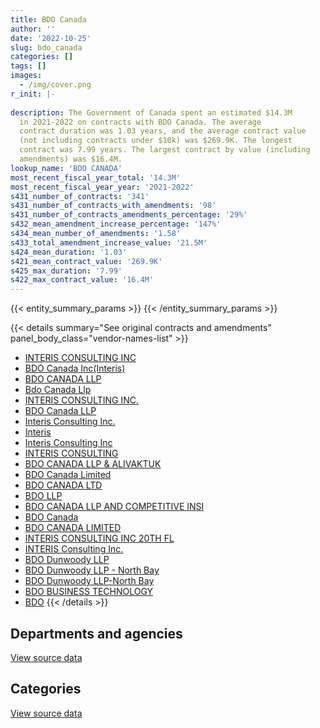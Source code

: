 ```yaml
---
title: BDO Canada
author: ''
date: '2022-10-25'
slug: bdo_canada
categories: []
tags: []
images:
  - /img/cover.png
r_init: |-
  
description: The Government of Canada spent an estimated $14.3M
  in 2021-2022 on contracts with BDO Canada. The average
  contract duration was 1.03 years, and the average contract value
  (not including contracts under $10k) was $269.9K. The longest
  contract was 7.99 years. The largest contract by value (including
  amendments) was $16.4M.
lookup_name: 'BDO CANADA'
most_recent_fiscal_year_total: '14.3M'
most_recent_fiscal_year_year: '2021-2022'
s431_number_of_contracts: '341'
s431_number_of_contracts_with_amendments: '98'
s431_number_of_contracts_amendments_percentage: '29%'
s432_mean_amendment_increase_percentage: '147%'
s434_mean_number_of_amendments: '1.58'
s433_total_amendment_increase_value: '21.5M'
s424_mean_duration: '1.03'
s421_mean_contract_value: '269.9K'
s425_max_duration: '7.99'
s422_max_contract_value: '16.4M'
---
```


<script src="/rmarkdown-libs/htmlwidgets/htmlwidgets.js"></script>
<link href="/rmarkdown-libs/datatables-css/datatables-crosstalk.css" rel="stylesheet" />
<script src="/rmarkdown-libs/datatables-binding/datatables.js"></script>
<script src="/rmarkdown-libs/jquery/jquery-3.6.0.min.js"></script>
<link href="/rmarkdown-libs/dt-core-bootstrap/css/dataTables.bootstrap.min.css" rel="stylesheet" />
<link href="/rmarkdown-libs/dt-core-bootstrap/css/dataTables.bootstrap.extra.css" rel="stylesheet" />
<script src="/rmarkdown-libs/dt-core-bootstrap/js/jquery.dataTables.min.js"></script>
<script src="/rmarkdown-libs/dt-core-bootstrap/js/dataTables.bootstrap.min.js"></script>
<link href="/rmarkdown-libs/crosstalk/css/crosstalk.min.css" rel="stylesheet" />
<script src="/rmarkdown-libs/crosstalk/js/crosstalk.min.js"></script>
<script src="/rmarkdown-libs/htmlwidgets/htmlwidgets.js"></script>
<link href="/rmarkdown-libs/datatables-css/datatables-crosstalk.css" rel="stylesheet" />
<script src="/rmarkdown-libs/datatables-binding/datatables.js"></script>
<script src="/rmarkdown-libs/jquery/jquery-3.6.0.min.js"></script>
<link href="/rmarkdown-libs/dt-core-bootstrap/css/dataTables.bootstrap.min.css" rel="stylesheet" />
<link href="/rmarkdown-libs/dt-core-bootstrap/css/dataTables.bootstrap.extra.css" rel="stylesheet" />
<script src="/rmarkdown-libs/dt-core-bootstrap/js/jquery.dataTables.min.js"></script>
<script src="/rmarkdown-libs/dt-core-bootstrap/js/dataTables.bootstrap.min.js"></script>
<link href="/rmarkdown-libs/crosstalk/css/crosstalk.min.css" rel="stylesheet" />
<script src="/rmarkdown-libs/crosstalk/js/crosstalk.min.js"></script>

{{< entity_summary_params >}}
{{< /entity_summary_params >}}

{{< details summary="See original contracts and amendments" panel_body_class="vendor-names-list" >}}
- [INTERIS CONSULTING INC](https://search.open.canada.ca/en/ct/?sort=contract_value_f%20desc&page=1&search_text=%22INTERIS%20CONSULTING%20INC%22)
- [BDO Canada Inc(Interis)](https://search.open.canada.ca/en/ct/?sort=contract_value_f%20desc&page=1&search_text=%22BDO%20Canada%20Inc%28Interis%29%22)
- [BDO CANADA LLP](https://search.open.canada.ca/en/ct/?sort=contract_value_f%20desc&page=1&search_text=%22BDO%20CANADA%20LLP%22)
- [Bdo Canada Llp](https://search.open.canada.ca/en/ct/?sort=contract_value_f%20desc&page=1&search_text=%22Bdo%20Canada%20Llp%22)
- [INTERIS CONSULTING INC.](https://search.open.canada.ca/en/ct/?sort=contract_value_f%20desc&page=1&search_text=%22INTERIS%20CONSULTING%20INC.%22)
- [BDO Canada LLP](https://search.open.canada.ca/en/ct/?sort=contract_value_f%20desc&page=1&search_text=%22BDO%20Canada%20LLP%22)
- [Interis Consulting Inc.](https://search.open.canada.ca/en/ct/?sort=contract_value_f%20desc&page=1&search_text=%22Interis%20Consulting%20Inc.%22)
- [Interis](https://search.open.canada.ca/en/ct/?sort=contract_value_f%20desc&page=1&search_text=%22Interis%22)
- [Interis Consulting Inc](https://search.open.canada.ca/en/ct/?sort=contract_value_f%20desc&page=1&search_text=%22Interis%20Consulting%20Inc%22)
- [INTERIS CONSULTING](https://search.open.canada.ca/en/ct/?sort=contract_value_f%20desc&page=1&search_text=%22INTERIS%20CONSULTING%22)
- [BDO CANADA LLP & ALIVAKTUK](https://search.open.canada.ca/en/ct/?sort=contract_value_f%20desc&page=1&search_text=%22BDO%20CANADA%20LLP%20%26%20ALIVAKTUK%22)
- [BDO Canada Limited](https://search.open.canada.ca/en/ct/?sort=contract_value_f%20desc&page=1&search_text=%22BDO%20Canada%20Limited%22)
- [BDO CANADA LTD](https://search.open.canada.ca/en/ct/?sort=contract_value_f%20desc&page=1&search_text=%22BDO%20CANADA%20LTD%22)
- [BDO LLP](https://search.open.canada.ca/en/ct/?sort=contract_value_f%20desc&page=1&search_text=%22BDO%20LLP%22)
- [BDO CANADA LLP AND COMPETITIVE INSI](https://search.open.canada.ca/en/ct/?sort=contract_value_f%20desc&page=1&search_text=%22BDO%20CANADA%20LLP%20AND%20COMPETITIVE%20INSI%22)
- [BDO Canada](https://search.open.canada.ca/en/ct/?sort=contract_value_f%20desc&page=1&search_text=%22BDO%20Canada%22)
- [BDO CANADA LIMITED](https://search.open.canada.ca/en/ct/?sort=contract_value_f%20desc&page=1&search_text=%22BDO%20CANADA%20LIMITED%22)
- [INTERIS CONSULTING INC 20TH FL](https://search.open.canada.ca/en/ct/?sort=contract_value_f%20desc&page=1&search_text=%22INTERIS%20CONSULTING%20INC%2020TH%20FL%22)
- [INTERIS Consulting Inc.](https://search.open.canada.ca/en/ct/?sort=contract_value_f%20desc&page=1&search_text=%22INTERIS%20Consulting%20Inc.%22)
- [BDO Dunwoody LLP](https://search.open.canada.ca/en/ct/?sort=contract_value_f%20desc&page=1&search_text=%22BDO%20Dunwoody%20LLP%22)
- [BDO Dunwoody LLP - North Bay](https://search.open.canada.ca/en/ct/?sort=contract_value_f%20desc&page=1&search_text=%22BDO%20Dunwoody%20LLP%20-%20North%20Bay%22)
- [BDO Dunwoody LLP-North Bay](https://search.open.canada.ca/en/ct/?sort=contract_value_f%20desc&page=1&search_text=%22BDO%20Dunwoody%20LLP-North%20Bay%22)
- [BDO BUSINESS TECHNOLOGY](https://search.open.canada.ca/en/ct/?sort=contract_value_f%20desc&page=1&search_text=%22BDO%20BUSINESS%20TECHNOLOGY%22)
- [BDO](https://search.open.canada.ca/en/ct/?sort=contract_value_f%20desc&page=1&search_text=%22BDO%22)
{{< /details >}}

## Departments and agencies

<div id="htmlwidget-1" style="width:100%;height:auto;" class="datatables html-widget"></div>
<script type="application/json" data-for="htmlwidget-1">{"x":{"style":"bootstrap","filter":"none","vertical":false,"data":[["<a href=\"/departments/aafc-aac/\">Agriculture and Agri-Food Canada<\/a>","<a href=\"/departments/aandc-aadnc/\">Crown-Indigenous Relations and Northern Affairs Canada<\/a>","<a href=\"/departments/cbsa-asfc/\">Canada Border Services Agency<\/a>","<a href=\"/departments/cfia-acia/\">Canadian Food Inspection Agency<\/a>","<a href=\"/departments/cgc-ccg/\">Canadian Grain Commission<\/a>","<a href=\"/departments/chrc-ccdp/\">Canadian Human Rights Commission<\/a>","<a href=\"/departments/cic/\">Immigration, Refugees and Citizenship Canada<\/a>","<a href=\"/departments/cihr-irsc/\">Canadian Institutes of Health Research<\/a>","<a href=\"/departments/cnsc-ccsn/\">Canadian Nuclear Safety Commission<\/a>","<a href=\"/departments/cra-arc/\">Canada Revenue Agency<\/a>","<a href=\"/departments/csc-scc/\">Correctional Service of Canada<\/a>","<a href=\"/departments/dfatd-maecd/\">Global Affairs Canada<\/a>","<a href=\"/departments/dfo-mpo/\">Fisheries and Oceans Canada<\/a>","<a href=\"/departments/dnd-mdn/\">National Defence<\/a>","<a href=\"/departments/ec/\">Environment and Climate Change Canada<\/a>","<a href=\"/departments/esdc-edsc/\">Employment and Social Development Canada<\/a>","<a href=\"/departments/fin/\">Department of Finance Canada<\/a>","<a href=\"/departments/hc-sc/\">Health Canada<\/a>","<a href=\"/departments/ic/\">Innovation, Science and Economic Development Canada<\/a>","<a href=\"/departments/iic-iac/\">Invest in Canada<\/a>","<a href=\"/departments/infc/\">Infrastructure Canada<\/a>","<a href=\"/departments/isc-sac/\">Indigenous Services Canada<\/a>","<a href=\"/departments/jus/\">Department of Justice Canada<\/a>","<a href=\"/departments/nrc-cnrc/\">National Research Council Canada<\/a>","<a href=\"/departments/nrcan-rncan/\">Natural Resources Canada<\/a>","<a href=\"/departments/nserc-crsng/\">Natural Sciences and Engineering Research Council of Canada<\/a>","<a href=\"/departments/oag-bvg/\">Office of the Auditor General of Canada<\/a>","<a href=\"/departments/osfi-bsif/\">Office of the Superintendent of Financial Institutions Canada<\/a>","<a href=\"/departments/pc/\">Parks Canada<\/a>","<a href=\"/departments/pch/\">Canadian Heritage<\/a>","<a href=\"/departments/pco-bcp/\">Privy Council Office<\/a>","<a href=\"/departments/phac-aspc/\">Public Health Agency of Canada<\/a>","<a href=\"/departments/ps-sp/\">Public Safety Canada<\/a>","<a href=\"/departments/pwgsc-tpsgc/\">Public Services and Procurement Canada<\/a>","<a href=\"/departments/ssc-spc/\">Shared Services Canada<\/a>","<a href=\"/departments/tbs-sct/\">Treasury Board of Canada Secretariat<\/a>","<a href=\"/departments/tc/\">Transport Canada<\/a>"],[198179.08,192570.84,891108.65,87721.44,60702.16,null,176619,89713.97,63461.58,202212.26,32702.45,19819.69,null,183380.98,306500.55,937273.41,8833.32,null,24999.98,null,13779.22,244649.24,12223.8,44183,196786.68,76862.06,39454.24,730893.34,98712.38,1015854.21,53671.13,85049.87,27312.85,3222294.37,854691.6,null,null],[141674.7,233444.24,592529.74,null,null,5148.25,107293.5,39137.61,67079.26,null,6393.37,47271.67,0,113587.89,491197.69,1554029.9,7184.43,138731.29,null,null,null,259893.11,9811.2,12204,205619.04,411866.7,28695.98,700332.89,33346.6,17628,null,null,74161.15,1129216.96,871268.97,215411.9,39550],[146874.75,126647.84,2731363.91,null,null,50786.75,102255.74,118044.03,28737.15,null,14676.6,null,815688.82,377829.84,99824.26,1502743.27,null,971688.05,null,null,null,32589.29,null,199938.51,237142.82,335346.06,28617.58,748206.27,62655.68,24194.34,null,null,null,767225.25,868888.46,null,null],[84641.25,36038.21,5924426.11,null,null,null,167866.05,5580.8,104475.15,null,14676.6,null,1057217.48,45200,116380.66,1743527.53,null,932834.49,86445,38985,null,232132.5,40369.15,244317.78,353195.32,234782.44,85799.95,1031044.93,88901.61,11278.57,null,null,null,789637.88,165226.7,681201.13,null]],"container":"<table class=\"table table-striped table-hover row-border order-column display\">\n  <thead>\n    <tr>\n      <th>Department<\/th>\n      <th>2018-2019<\/th>\n      <th>2019-2020<\/th>\n      <th>2020-2021<\/th>\n      <th>2021-2022<\/th>\n    <\/tr>\n  <\/thead>\n<\/table>","options":{"order":[[4,"desc"]],"pageLength":10,"autoWidth":true,"columnDefs":[{"targets":1,"render":"function(data, type, row, meta) {\n    return type !== 'display' ? data : DTWidget.formatCurrency(data, \"$\", 2, 3, \",\", \".\", true, null);\n  }"},{"targets":2,"render":"function(data, type, row, meta) {\n    return type !== 'display' ? data : DTWidget.formatCurrency(data, \"$\", 2, 3, \",\", \".\", true, null);\n  }"},{"targets":3,"render":"function(data, type, row, meta) {\n    return type !== 'display' ? data : DTWidget.formatCurrency(data, \"$\", 2, 3, \",\", \".\", true, null);\n  }"},{"targets":4,"render":"function(data, type, row, meta) {\n    return type !== 'display' ? data : DTWidget.formatCurrency(data, \"$\", 2, 3, \",\", \".\", true, null);\n  }"},{"width":"16%","targets":[1,2,3,4]},{"className":"dt-right","targets":[1,2,3,4]}],"orderClasses":false}},"evals":["options.columnDefs.0.render","options.columnDefs.1.render","options.columnDefs.2.render","options.columnDefs.3.render"],"jsHooks":[]}</script>
<p class="text-right">
<a href="https://github.com/GoC-Spending/contracts-data/tree/main/data/out/vendors/bdo_canada/summary_by_fiscal_year_by_department.csv" class="source-data-link btn btn-link">View source data</a>
</p>

## Categories

<div id="htmlwidget-2" style="width:100%;height:auto;" class="datatables html-widget"></div>
<script type="application/json" data-for="htmlwidget-2">{"x":{"style":"bootstrap","filter":"none","vertical":false,"data":[["<a href=\"/categories/facilities_and_construction/\">Facilities and construction<\/a>","<a href=\"/categories/defence/\">Defence<\/a>","<a href=\"/categories/professional_services/\">Professional services<\/a>","<a href=\"/categories/information_technology/\">Information technology<\/a>","<a href=\"/categories/medical/\">Medical<\/a>","<a href=\"/categories/human_capital/\">Human capital<\/a>"],[null,96615,5593385.52,4488437.59,null,13779.22],[null,21738.16,3954117.9,3561491.58,null,16362.4],[24577.5,377829.84,6294800.49,3655903.88,null,38853.56],[null,45200,10022797.16,4228734.98,19450.13,null]],"container":"<table class=\"table table-striped table-hover row-border order-column display\">\n  <thead>\n    <tr>\n      <th>Category<\/th>\n      <th>2018-2019<\/th>\n      <th>2019-2020<\/th>\n      <th>2020-2021<\/th>\n      <th>2021-2022<\/th>\n    <\/tr>\n  <\/thead>\n<\/table>","options":{"order":[[4,"desc"]],"dom":"t","pageLength":30,"autoWidth":true,"columnDefs":[{"targets":1,"render":"function(data, type, row, meta) {\n    return type !== 'display' ? data : DTWidget.formatCurrency(data, \"$\", 2, 3, \",\", \".\", true, null);\n  }"},{"targets":2,"render":"function(data, type, row, meta) {\n    return type !== 'display' ? data : DTWidget.formatCurrency(data, \"$\", 2, 3, \",\", \".\", true, null);\n  }"},{"targets":3,"render":"function(data, type, row, meta) {\n    return type !== 'display' ? data : DTWidget.formatCurrency(data, \"$\", 2, 3, \",\", \".\", true, null);\n  }"},{"targets":4,"render":"function(data, type, row, meta) {\n    return type !== 'display' ? data : DTWidget.formatCurrency(data, \"$\", 2, 3, \",\", \".\", true, null);\n  }"},{"width":"16%","targets":[1,2,3,4]},{"className":"dt-right","targets":[1,2,3,4]}],"orderClasses":false,"lengthMenu":[10,25,30,50,100]}},"evals":["options.columnDefs.0.render","options.columnDefs.1.render","options.columnDefs.2.render","options.columnDefs.3.render"],"jsHooks":[]}</script>
<p class="text-right">
<a href="https://github.com/GoC-Spending/contracts-data/tree/main/data/out/vendors/bdo_canada/summary_by_fiscal_year_by_category.csv" class="source-data-link btn btn-link">View source data</a>
</p>

